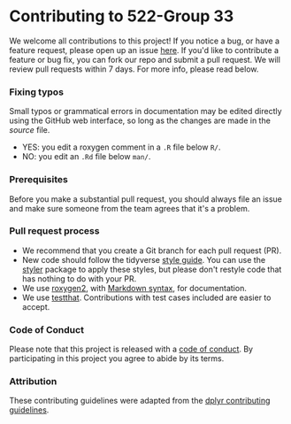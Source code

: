# Contributing to 522-Group 33

We welcome all contributions to this project! If you notice a bug, or have a feature request, please open up an issue [here](https://github.com/UBC-MDS/522_group-33/issues). If you'd like to contribute a feature or bug fix, you can fork our repo and submit a pull request. We will review pull requests within 7 days. For more info, please read below.

### Fixing typos

Small typos or grammatical errors in documentation may be edited directly using
the GitHub web interface, so long as the changes are made in the _source_ file.

*  YES: you edit a roxygen comment in a `.R` file below `R/`.
*  NO: you edit an `.Rd` file below `man/`.

### Prerequisites

Before you make a substantial pull request, you should always file an issue and
make sure someone from the team agrees that it's a problem.

### Pull request process

*  We recommend that you create a Git branch for each pull request (PR).
*  New code should follow the tidyverse [style guide](http://style.tidyverse.org).
You can use the [styler](https://CRAN.R-project.org/package=styler) package to
apply these styles, but please don't restyle code that has nothing to do with 
your PR.  
*  We use [roxygen2](https://cran.r-project.org/package=roxygen2), with
[Markdown syntax](https://cran.r-project.org/web/packages/roxygen2/vignettes/rd-formatting.html), 
for documentation.  
*  We use [testthat](https://cran.r-project.org/package=testthat). Contributions
with test cases included are easier to accept.

### Code of Conduct

Please note that this project is released with a [code of conduct](https://github.com/UBC-MDS/522_group-33/blob/main/CODE_OF_CONDUCT.md). By participating in this project you agree to abide by its terms.

### Attribution
These contributing guidelines were adapted from the [dplyr contributing guidelines](https://github.com/tidyverse/dplyr/blob/master/.github/CONTRIBUTING.md).
